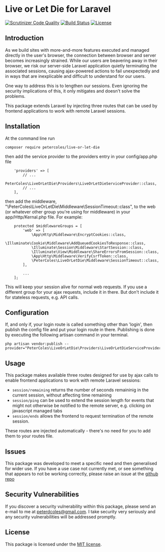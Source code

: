 # Live or Let Die for Laravel

[![Scrutinizer Code Quality](https://scrutinizer-ci.com/g/petercoles/Live-Or-Let-Die/badges/quality-score.png?b=master)](https://scrutinizer-ci.com/g/petercoles/Live-Or-Let-Die/?branch=master)
[![Build Status](https://scrutinizer-ci.com/g/petercoles/Live-Or-Let-Die/badges/build.png?b=master)](https://scrutinizer-ci.com/g/petercoles/Live-Or-Let-Die/build-status/master)
[![License](http://img.shields.io/:license-mit-blue.svg)](http://doge.mit-license.org)

## Introduction

As we build sites with more-and-more features executed and managed directly in the user's browser, the connection between browser and server becomes increasingly strained. While our users are beavering away in their browser, we risk our server-side Laravel application quietly terminating the associated sessions, causing ajax-powered actions to fail unexpectedly and in ways that are inexplicable and difficult to understand for our users.

One way to address this is to lengthen our sessions. Even ignoring the security implications of this, it only mitigates
and doesn't solve the problems.

This package extends Laravel by injecting three routes that can be used by frontend applications to work with remote Laravel sessions.

## Installation

At the command line run

```
composer require petercoles/live-or-let-die
```

then add the service provider to the providers entry in your config/app.php file

```
    'providers' => [
        // ...
        PeterColes\LiveOrLetDie\Providers\LiveOrLetDieServiceProvider::class,
        // ...
    ],
```

then add the middleware, "\PeterColes\LiveOrLetDie\Middleware\SessionTimeout::class", to the web (or whatever other group you're using for middleware) in your app/Http/Kernal.php file. For example:

```
    protected $middlewareGroups = [
        'web' => [
            \App\Http\Middleware\EncryptCookies::class,
            \Illuminate\Cookie\Middleware\AddQueuedCookiesToResponse::class,
            \Illuminate\Session\Middleware\StartSession::class,
            \Illuminate\View\Middleware\ShareErrorsFromSession::class,
            \App\Http\Middleware\VerifyCsrfToken::class,
            \PeterColes\LiveOrLetDie\Middleware\SessionTimeout::class,
        ],

        ...
    ];
```
This will keep your session alive for normal web requests. If you use a different group for your ajax requests, include it in there. But don't include it for stateless requests, e.g. API calls.

## Configuration

If, and only if, your login route is called something other than 'login', then publish the config file and put your login route in there. Publishing is done by executing the following artisan command in your terminal.

```
php artisan vendor:publish --provider="PeterColes\LiveOrLetDie\Providers\LiveOrLetDieServiceProvider"
```

## Usage

This package makes available three routes designed for use by ajax calls to enable frontend applications to work with remote Laravel sessions:
+ `session/remaining` returns the number of seconds remaininig in the current session, without affecting time remaining
+ `session/ping` can be used to extend the session length for events that might not otherwise be notified to the remote server, e.g. clicking on javascript managed tabs
+ `session/ends` allows the frontend to request termination of the remote session.

These routes are injected automatically - there's no need for you to add them to your routes file.

## Issues

This package was developed to meet a specific need and then generalised for wider use. If you have a use case not currently met, or see something that appears to not be working correctly, please raise an issue at the [github repo](https://github.com/petercoles/Live-Or-Let-Die/issues)

## Security Vulnerabilities

If you discover a security vulnerability within this package, please send an e-mail to me at peterdcoles@gmail.com. I take security very seriously and any security vulnerabilities will be addressed promptly.

## License

This package is licensed under the [MIT license](http://opensource.org/licenses/MIT).
